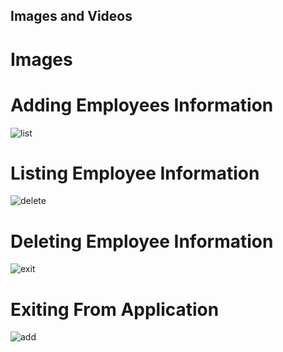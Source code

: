 ## Images and Videos
# Images
# Adding Employees Information
![list](https://user-images.githubusercontent.com/98841253/153535323-62246dd0-2039-431e-9049-7e28a112a020.jpg)


# Listing Employee Information
![delete](https://user-images.githubusercontent.com/98841253/153535487-3266ffe1-66a4-4bf2-9f14-b57182e9f0cb.jpg)


# Deleting Employee Information
![exit](https://user-images.githubusercontent.com/98841253/153550684-de8a2375-0000-47cf-a734-cd980467c362.jpg)


# Exiting From Application
![add](https://user-images.githubusercontent.com/98841253/153535224-124282bb-6225-430c-bf17-61327b0e169d.jpg)


